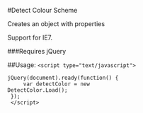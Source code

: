 #Detect Colour Scheme

Creates an object with properties

Support for IE7.

###Requires jQuery

##Usage:
<code>&lt;script type=&quot;text/javascript&quot;&gt;<br />
jQuery(document).ready(function() {<br />
&nbsp;&nbsp;&nbsp;&nbsp;var detectColor = new DetectColor.Load();<br />
});<br />
&lt;/script&gt;
</code>
